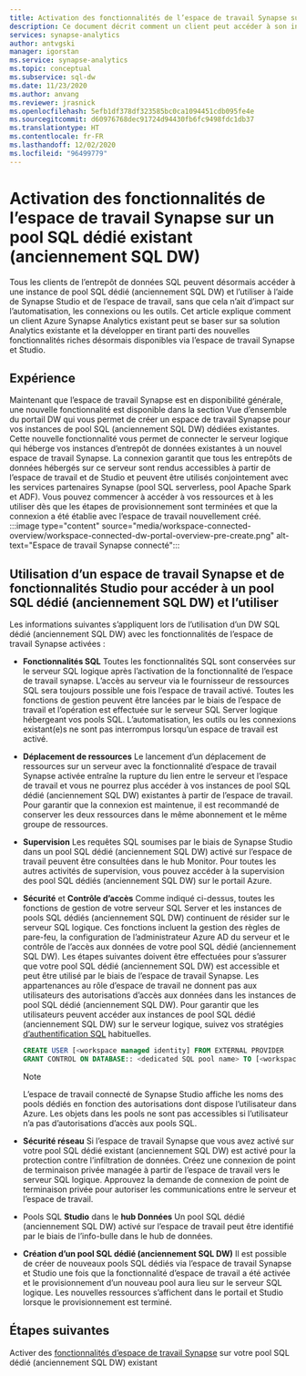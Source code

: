 ```yaml
---
title: Activation des fonctionnalités de l’espace de travail Synapse sur un pool SQL dédié (anciennement SQL DW)
description: Ce document décrit comment un client peut accéder à son instance autonome SQL DW existante et l’utiliser dans l’espace de travail.
services: synapse-analytics
author: antvgski
manager: igorstan
ms.service: synapse-analytics
ms.topic: conceptual
ms.subservice: sql-dw
ms.date: 11/23/2020
ms.author: anvang
ms.reviewer: jrasnick
ms.openlocfilehash: 5efb1df378df323585bc0ca1094451cdb095fe4e
ms.sourcegitcommit: d60976768dec91724d94430fb6fc9498fdc1db37
ms.translationtype: HT
ms.contentlocale: fr-FR
ms.lasthandoff: 12/02/2020
ms.locfileid: "96499779"
---
```

# <a name="enabling-synapse-workspace-features-on-an-existing-dedicated-sql-pool-formerly-sql-dw"></a>Activation des fonctionnalités de l’espace de travail Synapse sur un pool SQL dédié existant (anciennement SQL DW)

Tous les clients de l’entrepôt de données SQL peuvent désormais accéder à une instance de pool SQL dédié (anciennement SQL DW) et l’utiliser à l’aide de Synapse Studio et de l’espace de travail, sans que cela n’ait d’impact sur l’automatisation, les connexions ou les outils. Cet article explique comment un client Azure Synapse Analytics existant peut se baser sur sa solution Analytics existante et la développer en tirant parti des nouvelles fonctionnalités riches désormais disponibles via l’espace de travail Synapse et Studio.   

## <a name="experience"></a>Expérience
 
Maintenant que l’espace de travail Synapse est en disponibilité générale, une nouvelle fonctionnalité est disponible dans la section Vue d’ensemble du portail DW qui vous permet de créer un espace de travail Synapse pour vos instances de pool SQL (anciennement SQL DW) dédiées existantes. Cette nouvelle fonctionnalité vous permet de connecter le serveur logique qui héberge vos instances d’entrepôt de données existantes à un nouvel espace de travail Synapse. La connexion garantit que tous les entrepôts de données hébergés sur ce serveur sont rendus accessibles à partir de l’espace de travail et de Studio et peuvent être utilisés conjointement avec les services partenaires Synapse (pool SQL serverless, pool Apache Spark et ADF). Vous pouvez commencer à accéder à vos ressources et à les utiliser dès que les étapes de provisionnement sont terminées et que la connexion a été établie avec l’espace de travail nouvellement créé.  
:::image type="content" source="media/workspace-connected-overview/workspace-connected-dw-portal-overview-pre-create.png" alt-text="Espace de travail Synapse connecté":::

## <a name="using-synapse-workspace-and-studio-features-to-access-and-use-a-dedicated-sql-pool-formerly-sql-dw"></a>Utilisation d’un espace de travail Synapse et de fonctionnalités Studio pour accéder à un pool SQL dédié (anciennement SQL DW) et l’utiliser
 
Les informations suivantes s’appliquent lors de l’utilisation d’un DW SQL dédié (anciennement SQL DW) avec les fonctionnalités de l’espace de travail Synapse activées : 
- **Fonctionnalités SQL** Toutes les fonctionnalités SQL sont conservées sur le serveur SQL logique après l’activation de la fonctionnalité de l’espace de travail synapse. L’accès au serveur via le fournisseur de ressources SQL sera toujours possible une fois l’espace de travail activé. Toutes les fonctions de gestion peuvent être lancées par le biais de l’espace de travail et l’opération est effectuée sur le serveur SQL Server logique hébergeant vos pools SQL. L’automatisation, les outils ou les connexions existant(e)s ne sont pas interrompus lorsqu’un espace de travail est activé.  
- **Déplacement de ressources**  Le lancement d’un déplacement de ressources sur un serveur avec la fonctionnalité d’espace de travail Synapse activée entraîne la rupture du lien entre le serveur et l’espace de travail et vous ne pourrez plus accéder à vos instances de pool SQL dédié (anciennement SQL DW) existantes à partir de l’espace de travail. Pour garantir que la connexion est maintenue, il est recommandé de conserver les deux ressources dans le même abonnement et le même groupe de ressources. 
- **Supervision** Les requêtes SQL soumises par le biais de Synapse Studio dans un pool SQL dédié (anciennement SQL DW) activé sur l’espace de travail peuvent être consultées dans le hub Monitor. Pour toutes les autres activités de supervision, vous pouvez accéder à la supervision des pool SQL dédiés (anciennement SQL DW) sur le portail Azure. 
- **Sécurité** et **Contrôle d’accès** Comme indiqué ci-dessus, toutes les fonctions de gestion de votre serveur SQL Server et les instances de pools SQL dédiés (anciennement SQL DW) continuent de résider sur le serveur SQL logique. Ces fonctions incluent la gestion des règles de pare-feu, la configuration de l’administrateur Azure AD du serveur et le contrôle de l’accès aux données de votre pool SQL dédié (anciennement SQL DW). Les étapes suivantes doivent être effectuées pour s’assurer que votre pool SQL dédié (anciennement SQL DW) est accessible et peut être utilisé par le biais de l’espace de travail Synapse. Les appartenances au rôle d’espace de travail ne donnent pas aux utilisateurs des autorisations d’accès aux données dans les instances de pool SQL dédié (anciennement SQL DW). Pour garantir que les utilisateurs peuvent accéder aux instances de pool SQL dédié (anciennement SQL DW) sur le serveur logique, suivez vos stratégies [d’authentification SQL](sql-data-warehouse-authentication.md) habituelles. 

    ```sql
    CREATE USER [<workspace managed identity] FROM EXTERNAL PROVIDER 
    GRANT CONTROL ON DATABASE:: <dedicated SQL pool name> TO [<workspace managed identity>
    ```

    > [!NOTE] 
    > L’espace de travail connecté de Synapse Studio affiche les noms des pools dédiés en fonction des autorisations dont dispose l’utilisateur dans Azure. Les objets dans les pools ne sont pas accessibles si l’utilisateur n’a pas d’autorisations d’accès aux pools SQL. 

- **Sécurité réseau** Si l’espace de travail Synapse que vous avez activé sur votre pool SQL dédié existant (anciennement SQL DW) est activé pour la protection contre l’infiltration de données. Créez une connexion de point de terminaison privée managée à partir de l’espace de travail vers le serveur SQL logique. Approuvez la demande de connexion de point de terminaison privée pour autoriser les communications entre le serveur et l’espace de travail.
- Pools SQL **Studio** dans le **hub Données** Un pool SQL dédié (anciennement SQL DW) activé sur l’espace de travail peut être identifié par le biais de l’info-bulle dans le hub de données. 
- **Création d’un pool SQL dédié (anciennement SQL DW)** Il est possible de créer de nouveaux pools SQL dédiés via l’espace de travail Synapse et Studio une fois que la fonctionnalité d’espace de travail a été activée et le provisionnement d’un nouveau pool aura lieu sur le serveur SQL logique. Les nouvelles ressources s’affichent dans le portail et Studio lorsque le provisionnement est terminé.      

## <a name="next-steps"></a>Étapes suivantes
Activer des [fonctionnalités d’espace de travail Synapse](workspace-connected-create.md) sur votre pool SQL dédié (anciennement SQL DW) existant
